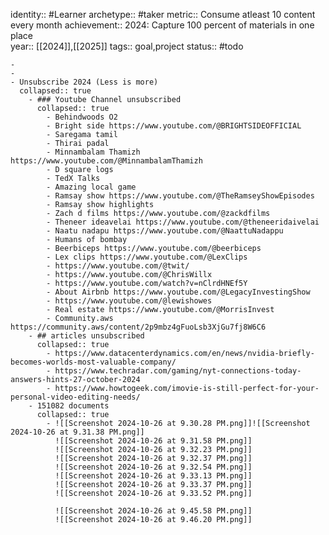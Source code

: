 identity:: #Learner
archetype:: #taker
metric:: Consume atleast 10 content every month
achievement:: 2024: Capture 100 percent of materials in one place  
year:: [[2024]],[[2025]]
tags:: goal,project
status:: #todo

	-
	-
	- Unsubscribe 2024 (Less is more)
	  collapsed:: true
		- ### Youtube Channel unsubscribed
		  collapsed:: true
			- Behindwoods O2
			- Bright side https://www.youtube.com/@BRIGHTSIDEOFFICIAL
			- Saregama tamil
			- Thirai padal
			- Minnambalam Thamizh https://www.youtube.com/@MinnambalamThamizh
			- D square logs
			- TedX Talks
			- Amazing local game
			- Ramsay show https://www.youtube.com/@TheRamseyShowEpisodes
			- Ramsay show highlights
			- Zach d films https://www.youtube.com/@zackdfilms
			- Theneer ideavelai https://www.youtube.com/@theneeridaivelai
			- Naatu nadapu https://www.youtube.com/@NaattuNadappu
			- Humans of bombay
			- Beerbiceps https://www.youtube.com/@beerbiceps
			- Lex clips https://www.youtube.com/@LexClips
			- https://www.youtube.com/@twit/
			- https://www.youtube.com/@ChrisWillx
			- https://www.youtube.com/watch?v=nClrdHNEf5Y
			- About Airbnb https://www.youtube.com/@LegacyInvestingShow
			- https://www.youtube.com/@lewishowes
			- Real estate https://www.youtube.com/@MorrisInvest
			- Community.aws https://community.aws/content/2p9mbz4gFuoLsb3XjGu7fj8W6C6
		- ## articles unsubscribed
		  collapsed:: true
			- https://www.datacenterdynamics.com/en/news/nvidia-briefly-becomes-worlds-most-valuable-company/
			- https://www.techradar.com/gaming/nyt-connections-today-answers-hints-27-october-2024
			- https://www.howtogeek.com/imovie-is-still-perfect-for-your-personal-video-editing-needs/
		- 151082 documents
		  collapsed:: true
			- ![[Screenshot 2024-10-26 at 9.30.28 PM.png]]![[Screenshot 2024-10-26 at 9.31.38 PM.png]]
			  ![[Screenshot 2024-10-26 at 9.31.58 PM.png]]
			  ![[Screenshot 2024-10-26 at 9.32.23 PM.png]]
			  ![[Screenshot 2024-10-26 at 9.32.37 PM.png]]
			  ![[Screenshot 2024-10-26 at 9.32.54 PM.png]]
			  ![[Screenshot 2024-10-26 at 9.33.13 PM.png]]
			  ![[Screenshot 2024-10-26 at 9.33.37 PM.png]]
			  ![[Screenshot 2024-10-26 at 9.33.52 PM.png]]
			  
			  ![[Screenshot 2024-10-26 at 9.45.58 PM.png]]
			  ![[Screenshot 2024-10-26 at 9.46.20 PM.png]]